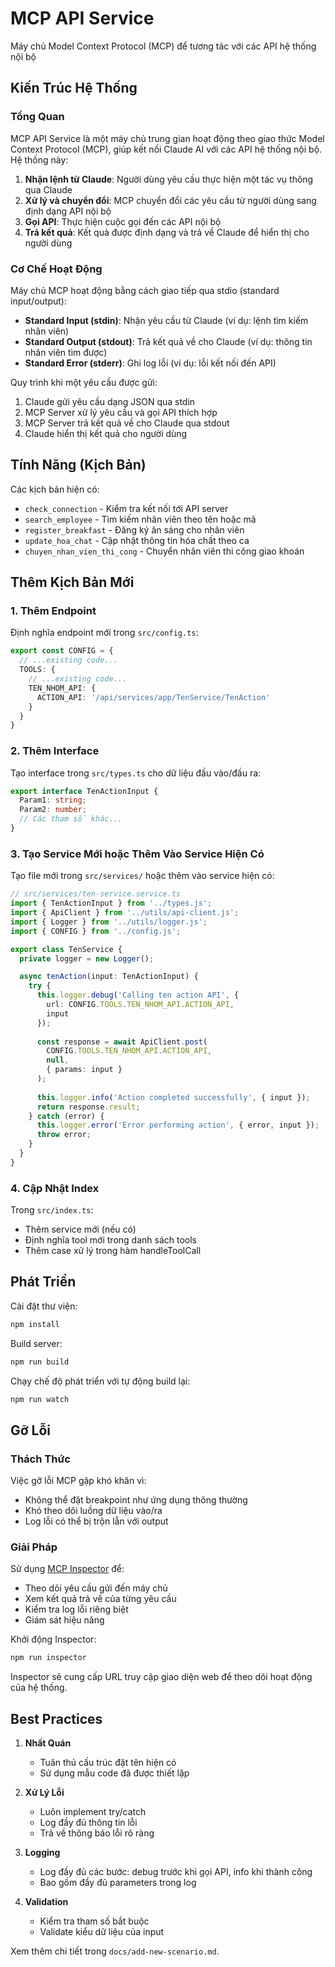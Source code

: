 # MCP API Service

Máy chủ Model Context Protocol (MCP) để tương tác với các API hệ thống nội bộ

## Kiến Trúc Hệ Thống

### Tổng Quan
MCP API Service là một máy chủ trung gian hoạt động theo giao thức Model Context Protocol (MCP), giúp kết nối Claude AI với các API hệ thống nội bộ. Hệ thống này:

1. **Nhận lệnh từ Claude**: Người dùng yêu cầu thực hiện một tác vụ thông qua Claude
2. **Xử lý và chuyển đổi**: MCP chuyển đổi các yêu cầu từ người dùng sang định dạng API nội bộ
3. **Gọi API**: Thực hiện cuộc gọi đến các API nội bộ
4. **Trả kết quả**: Kết quả được định dạng và trả về Claude để hiển thị cho người dùng

### Cơ Chế Hoạt Động
Máy chủ MCP hoạt động bằng cách giao tiếp qua stdio (standard input/output):

- **Standard Input (stdin)**: Nhận yêu cầu từ Claude (ví dụ: lệnh tìm kiếm nhân viên)
- **Standard Output (stdout)**: Trả kết quả về cho Claude (ví dụ: thông tin nhân viên tìm được)
- **Standard Error (stderr)**: Ghi log lỗi (ví dụ: lỗi kết nối đến API)

Quy trình khi một yêu cầu được gửi:
1. Claude gửi yêu cầu dạng JSON qua stdin
2. MCP Server xử lý yêu cầu và gọi API thích hợp
3. MCP Server trả kết quả về cho Claude qua stdout
4. Claude hiển thị kết quả cho người dùng

## Tính Năng (Kịch Bản)

Các kịch bản hiện có:
- `check_connection` - Kiểm tra kết nối tới API server
- `search_employee` - Tìm kiếm nhân viên theo tên hoặc mã
- `register_breakfast` - Đăng ký ăn sáng cho nhân viên
- `update_hoa_chat` - Cập nhật thông tin hóa chất theo ca
- `chuyen_nhan_vien_thi_cong` - Chuyển nhân viên thi công giao khoán

## Thêm Kịch Bản Mới

### 1. Thêm Endpoint
Định nghĩa endpoint mới trong `src/config.ts`:
```typescript
export const CONFIG = {
  // ...existing code...
  TOOLS: {
    // ...existing code...
    TEN_NHOM_API: {
      ACTION_API: '/api/services/app/TenService/TenAction'
    }
  }
}
```

### 2. Thêm Interface
Tạo interface trong `src/types.ts` cho dữ liệu đầu vào/đầu ra:
```typescript
export interface TenActionInput {
  Param1: string;
  Param2: number;
  // Các tham số khác...
}
```

### 3. Tạo Service Mới hoặc Thêm Vào Service Hiện Có
Tạo file mới trong `src/services/` hoặc thêm vào service hiện có:
```typescript
// src/services/ten-service.service.ts
import { TenActionInput } from '../types.js';
import { ApiClient } from '../utils/api-client.js';
import { Logger } from '../utils/logger.js';
import { CONFIG } from '../config.js';

export class TenService {
  private logger = new Logger();

  async tenAction(input: TenActionInput) {
    try {
      this.logger.debug('Calling ten action API', {
        url: CONFIG.TOOLS.TEN_NHOM_API.ACTION_API,
        input
      });
      
      const response = await ApiClient.post(
        CONFIG.TOOLS.TEN_NHOM_API.ACTION_API, 
        null,
        { params: input }
      );
      
      this.logger.info('Action completed successfully', { input });
      return response.result;
    } catch (error) {
      this.logger.error('Error performing action', { error, input });
      throw error;
    }
  }
}
```

### 4. Cập Nhật Index
Trong `src/index.ts`:
- Thêm service mới (nếu có)
- Định nghĩa tool mới trong danh sách tools
- Thêm case xử lý trong hàm handleToolCall

## Phát Triển

Cài đặt thư viện:
```bash
npm install
```

Build server:
```bash
npm run build
```

Chạy chế độ phát triển với tự động build lại:
```bash
npm run watch
```


## Gỡ Lỗi

### Thách Thức
Việc gỡ lỗi MCP gặp khó khăn vì:
- Không thể đặt breakpoint như ứng dụng thông thường
- Khó theo dõi luồng dữ liệu vào/ra
- Log lỗi có thể bị trộn lẫn với output

### Giải Pháp
Sử dụng [MCP Inspector](https://github.com/modelcontextprotocol/inspector) để:
- Theo dõi yêu cầu gửi đến máy chủ
- Xem kết quả trả về của từng yêu cầu
- Kiểm tra log lỗi riêng biệt
- Giám sát hiệu năng

Khởi động Inspector:
```bash
npm run inspector
```

Inspector sẽ cung cấp URL truy cập giao diện web để theo dõi hoạt động của hệ thống.

## Best Practices

1. **Nhất Quán**
   - Tuân thủ cấu trúc đặt tên hiện có
   - Sử dụng mẫu code đã được thiết lập

2. **Xử Lý Lỗi**
   - Luôn implement try/catch
   - Log đầy đủ thông tin lỗi
   - Trả về thông báo lỗi rõ ràng

3. **Logging**
   - Log đầy đủ các bước: debug trước khi gọi API, info khi thành công
   - Bao gồm đầy đủ parameters trong log

4. **Validation**
   - Kiểm tra tham số bắt buộc
   - Validate kiểu dữ liệu của input

Xem thêm chi tiết trong `docs/add-new-scenario.md`.

